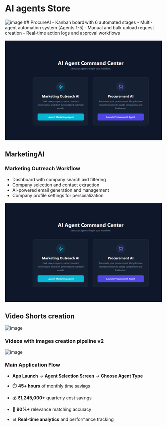 # AI agents Store 
<img width="1536" height="1024" alt="image" src="https://github.com/user-attachments/assets/5eec3fd8-7657-442e-9dcb-f9501bb85835" />
## ProcureAI 
- Kanban board with 6 automated stages
- Multi-agent automation system (Agents 1-5)
- Manual and bulk upload request creation
- Real-time action logs and approval workflows
  
[![ProcureAI](https://github.com/Vikas1667/ML_Projects/blob/master/ai_agents.png)](https://youtu.be/E-GD4qSi43g)

## MarketingAI

### **Marketing Outreach Workflow** 
- Dashboard with company search and filtering
- Company selection and contact extraction
- AI-powered email generation and management
- Company profile settings for personalization

[![MarketingAI](https://github.com/Vikas1667/ML_Projects/blob/master/ai_agents.png)](https://youtu.be/MwRo6yTgVJs)

## Video Shorts creation 
<img width="1536" height="1024" alt="image" src="https://github.com/user-attachments/assets/d5204ca6-923f-4869-bf6b-4adb0c268d69" />

### Videos with images creation pipeline v2
<img width="1536" height="1024" alt="image" src="https://github.com/user-attachments/assets/7f5a93eb-0c87-420a-929b-843f1f3e09f9" />

### **Main Application Flow**
- **App Launch** → **Agent Selection Screen** → **Choose Agent Type**

- ⏱️ **45+ hours** of monthly time savings
- 💰 **₹1,245,000+** quarterly cost savings
- 🎯 **90%+** relevance matching accuracy
- 📊 **Real-time analytics** and performance tracking


